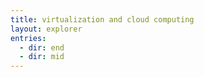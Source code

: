```yaml
---
title: virtualization and cloud computing
layout: explorer
entries:
  - dir: end
  - dir: mid
---
```

